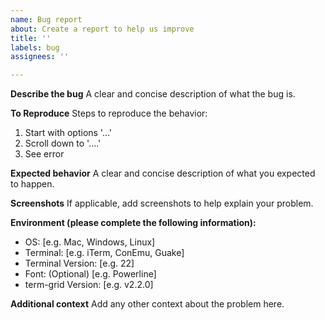 ```yaml
---
name: Bug report
about: Create a report to help us improve
title: ''
labels: bug
assignees: ''

---
```


**Describe the bug**
A clear and concise description of what the bug is.

**To Reproduce**
Steps to reproduce the behavior:
1. Start with options '...'
3. Scroll down to '....'
4. See error

**Expected behavior**
A clear and concise description of what you expected to happen.

**Screenshots**
If applicable, add screenshots to help explain your problem.

**Environment (please complete the following information):**
 - OS: [e.g. Mac, Windows, Linux]
 - Terminal: [e.g. iTerm, ConEmu, Guake]
 - Terminal Version: [e.g. 22]
 - Font: (Optional) [e.g. Powerline]
 - term-grid Version: [e.g. v2.2.0]

**Additional context**
Add any other context about the problem here.
